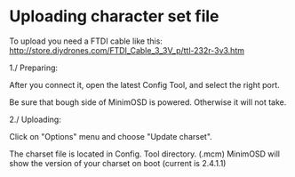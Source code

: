# Uploading character set file #

To upload you need a FTDI cable like this: http://store.diydrones.com/FTDI_Cable_3_3V_p/ttl-232r-3v3.htm

1./   Preparing:

After you connect it, open the latest Config Tool, and select the right port.


Be sure that bough side of MinimOSD is powered. Otherwise it will not take.

2./   Uploading:

Click on "Options" menu and choose "Update charset".

The charset file is located in Config. Tool directory. (.mcm)
MinimOSD will show the version of your charset on boot (current is 2.4.1.1)
